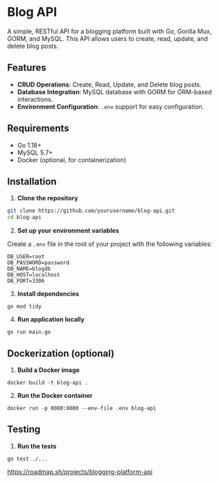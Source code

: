 # Blog API

A simple, RESTful API for a blogging platform built with Go, Gorilla Mux, GORM, and MySQL. This API allows users to create, read, update, and delete blog posts.

## Features

- **CRUD Operations**: Create, Read, Update, and Delete blog posts.
- **Database Integration**: MySQL database with GORM for ORM-based interactions.
- **Environment Configuration**: `.env` support for easy configuration.

## Requirements

- Go 1.18+ 
- MySQL 5.7+
- Docker (optional, for containerization)

## Installation

1. **Clone the repository**

 ```bash
 git clone https://github.com/yourusername/blog-api.git
 cd blog-api
 ```

2. **Set up your environment variables**

 Create a `.env` file in the root of your project with the following variables:

```env
DB_USER=root
DB_PASSWORD=password
DB_NAME=blogdb
DB_HOST=localhost
DB_PORT=3306
```

3. **Install dependencies**

```
go mod tidy
```

4. **Run application locally**

```
go run main.go
```

## Dockerization (optional)

1. **Build a Docker image**

```
docker build -t blog-api .
```

2. **Run the Docker container**

```
docker run -p 8080:8080 --env-file .env blog-api
```

## Testing

1. **Run the tests**

```
go test ./...
```

https://roadmap.sh/projects/blogging-platform-api
